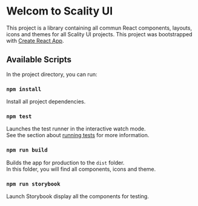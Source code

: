 # Welcom to Scality UI

This project is a library containing all commun React components, layouts, icons and themes for all Scality UI projects.
This project was bootstrapped with [Create React App](https://github.com/facebook/create-react-app).

## Available Scripts

In the project directory, you can run:

### `npm install`

Install all project dependencies.

### `npm test`

Launches the test runner in the interactive watch mode.<br>
See the section about [running tests](https://facebook.github.io/create-react-app/docs/running-tests) for more information.

### `npm run build`

Builds the app for production to the `dist` folder.<br>
In this folder, you will find all components, icons and theme.

### `npm run storybook`

Launch Storybook display all the components for testing.
